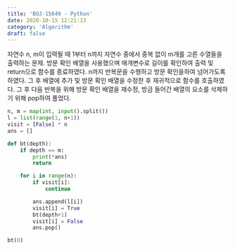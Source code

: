 ```yaml
---
title: 'BOJ-15649 - Python'
date: 2020-10-15 12:21:13
category: 'Algorithm'
draft: false
---
```

자연수 n, m이 입력될 때 1부터 n까지 자연수 중에서 중복 없이 m개를 고른 수열들을 출력하는 문제. 방문 확인 배열을 사용했으며 매개변수로 길이를 확인하여 출력 및 return으로 함수를 종료하였다. n까지 반복문을 수행하고 방문 확인을하여 넘어가도록 하였다. 그 후 배열에 추가 및 방문 확인 배열을 수정한 후 재귀적으로 함수를 호출하였다. 그 후 다음 반복을 위해 방문 확인 배열을 재수정, 방금 들어간 배열의 요소를 삭제하기 위해 pop하여 풀었다.
```python
n, m = map(int, input().split())
l = list(range(1, n+1))
visit = [False] * n
ans = []

def bt(depth):
    if depth == m:
        print(*ans)
        return

    for i in range(n):
        if visit[i]:
            continue

        ans.append(l[i])
        visit[i] = True
        bt(depth+1)
        visit[i] = False
        ans.pop()

bt(0)

```